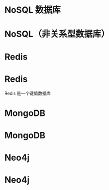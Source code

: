 # NoSQL 数据库

# NoSQL（非关系型数据库）

# Redis

# Redis

Redis 是一个键值数据库

# MongoDB

# MongoDB

# Neo4j

# Neo4j
